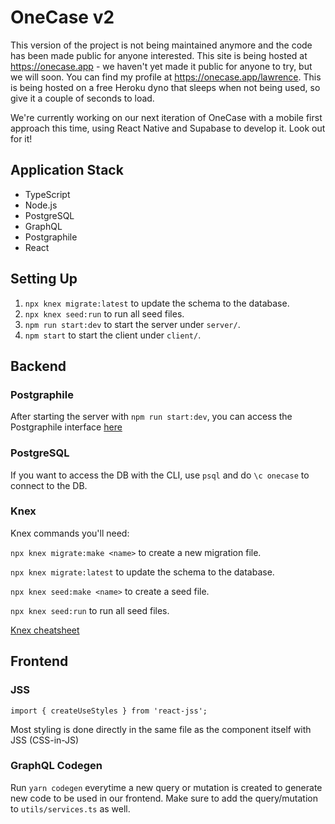 # OneCase v2

This version of the project is not being maintained anymore and the code has been made public for anyone interested. This site is being hosted at https://onecase.app - we haven't yet made it public for anyone to try, but we will soon. You can find my profile at https://onecase.app/lawrence. This is being hosted on a free Heroku dyno that sleeps when not being used, so give it a couple of seconds to load.

We're currently working on our next iteration of OneCase with a mobile first approach this time, using React Native and Supabase to develop it. Look out for it!

## Application Stack
- TypeScript
- Node.js
- PostgreSQL
- GraphQL
- Postgraphile
- React

## Setting Up

1. `npx knex migrate:latest` to update the schema to the database.
2. `npx knex seed:run` to run all seed files.
3. `npm run start:dev` to start the server under `server/`.
4. `npm start` to start the client under `client/`.

## Backend

### Postgraphile

After starting the server with `npm run start:dev`, you can access the Postgraphile interface [here](http://localhost:8080/graphiql)

### PostgreSQL

If you want to access the DB with the CLI, use `psql` and do `\c onecase` to connect to the DB.

### Knex

Knex commands you'll need:

`npx knex migrate:make <name>` to create a new migration file.

`npx knex migrate:latest` to update the schema to the database.

`npx knex seed:make <name>` to create a seed file.

`npx knex seed:run` to run all seed files.

[Knex cheatsheet](https://devhints.io/knex)

## Frontend

### JSS

`import { createUseStyles } from 'react-jss';`

Most styling is done directly in the same file as the component itself with JSS (CSS-in-JS)

### GraphQL Codegen

Run `yarn codegen` everytime a new query or mutation is created to generate new code to be used in our frontend. Make sure to add the query/mutation to `utils/services.ts` as well.
